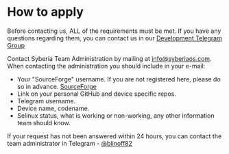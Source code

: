 **How to apply**
================

Before contacting us, ALL of the requirements must be met. If you have any questions regarding them, you can contact us in our [Development Telegram Group](https://t.me/sybdev)

Contact Syberia Team Administration by mailing at info@syberiaos.com. When contacting the administration you should include in your e-mail:

 * Your "SourceForge" username. If you are not registered here, please do so in advance. [SourceForge](https://sourceforge.net/)
 * Link on your personal GitHub and device specific repos.
 * Telegram username.
 * Device name, codename.
 * Selinux status, what is working or non-working, any other information team should know.

If your request has not been answered within 24 hours, you can contact the team administrator in Telegram - [@blinoff82](https://t.me/blinoff82)
